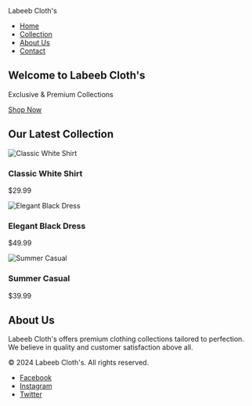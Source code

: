 <!DOCTYPE html>
<html lang="en">
<head>
  <meta charset="UTF-8">
  <meta name="viewport" content="width=device-width, initial-scale=1.0">
  <title>Labeeb Cloth's</title>
  <link rel="stylesheet" href="styles.css">
</head>
<body>

  <!-- Navbar -->
  <nav class="navbar">
    <div class="logo">Labeeb Cloth's</div>
    <ul class="nav-links">
      <li><a href="#home">Home</a></li>
      <li><a href="#collection">Collection</a></li>
      <li><a href="#about">About Us</a></li>
      <li><a href="#contact">Contact</a></li>
    </ul>
  </nav>

  <!-- Hero Section -->
  <section id="home" class="hero-section">
    <div class="hero-content">
      <h1>Welcome to Labeeb Cloth's</h1>
      <p>Exclusive & Premium Collections</p>
      <a href="#collection" class="btn">Shop Now</a>
    </div>
  </section>

  <!-- Collection Section -->
  <section id="collection" class="collection-section">
    <h2>Our Latest Collection</h2>
    <div class="collection-grid">
      <div class="card">
        <img src="images/cloth1.jpg" alt="Classic White Shirt">
        <h3>Classic White Shirt</h3>
        <p>$29.99</p>
      </div>
      <div class="card">
        <img src="images/cloth2.jpg" alt="Elegant Black Dress">
        <h3>Elegant Black Dress</h3>
        <p>$49.99</p>
      </div>
      <div class="card">
        <img src="images/cloth3.jpg" alt="Summer Casual">
        <h3>Summer Casual</h3>
        <p>$39.99</p>
      </div>
    </div>
  </section>

  <!-- About Section -->
  <section id="about" class="about-section">
    <h2>About Us</h2>
    <p>Labeeb Cloth's offers premium clothing collections tailored to perfection. We believe in quality and customer satisfaction above all.</p>
  </section>

  <!-- Footer Section -->
  <footer id="contact" class="footer">
    <p>&copy; 2024 Labeeb Cloth's. All rights reserved.</p>
    <ul class="social-links">
      <li><a href="#">Facebook</a></li>
      <li><a href="#">Instagram</a></li>
      <li><a href="#">Twitter</a></li>
    </ul>
  </footer>


